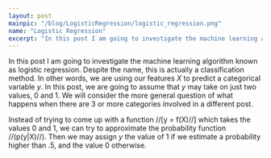 ```yaml
---
layout: post
mainpic: "/blog/LogisticRegression/logistic_regression.png"
name: "Logistic Regression"
excerpt: "In this post I am going to investigate the machine learning algorithm known as logistic regression. Despite the name, this is actually a classification method."
---
```

In this post I am going to investigate the machine learning algorithm known as logistic regression. Despite the name, this is actually a classification method. In other words, we are using our features $X$ to predict a categorical variable $y$. In this post, we are going to assume that $y$ may take on just two values, 0 and 1. We will consider the more general question of what happens when there are 3 or more categories involved in a different post.

Instead of trying to come up with a function //[y = f(X)//] which takes the values 0 and 1, we can try to approximate the probability function //(p(y|X)//). Then we may assign $y$ the value of 1 if we estimate a probability higher than .5, and the value 0 otherwise.
